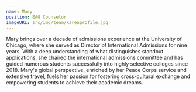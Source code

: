 ```yaml
---
name: Mary
position: EAG Counselor
imageURL: src/img/team/karenprofile.jpg
---
```

Mary brings over a decade of admissions experience at the University of Chicago, where she
served as Director of International Admissions for nine years. With a deep understanding of what
distinguishes standout applications, she chaired the international admissions committee and has
guided numerous students successfully into highly selective colleges since 2018. Mary&#39;s global
perspective, enriched by her Peace Corps service and extensive travel, fuels her passion for
fostering cross-cultural exchange and empowering students to achieve their academic dreams.